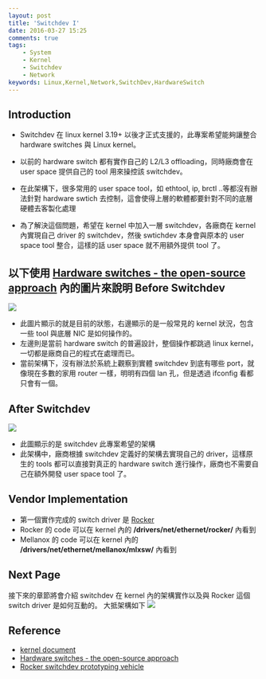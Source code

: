 ```yaml
---
layout: post
title: 'Switchdev I'
date: 2016-03-27 15:25
comments: true
tags:
	- System
	- Kernel
	- Switchdev
	- Network
keywords: Linux,Kernel,Network,SwitchDev,HardwareSwitch
---
```

Introduction
------------
- Switchdev 在 linux kernel 3.19+ 以後才正式支援的，此專案希望能夠讓整合 hardware switches 與 Linux kernel。
- 以前的 hardware switch 都有實作自己的 L2/L3 offloading，同時廠商會在 user space 提供自己的 tool 用來操控該 switchdev。
- 在此架構下，很多常用的 user space tool，如 ethtool, ip, brctl ..等都沒有辦法針對 hardware swtich 去控制，這會使得上層的軟體都要針對不同的底層硬體去客製化處理
- 為了解決這個問題，希望在 kernel 中加入一層 switchdev，各廠商在 kernel 內實現自己 driver 的 switchdev，然後 swtichdev 本身會與原本的 user space tool 整合，這樣的話 user space 就不用額外提供 tool 了。

    <!--more-->


以下使用 [Hardware switches - the open-source approach](http://people.netfilter.org/pablo/netdev0.1/slides/pirko-switchdev-slides.pdf) 內的圖片來說明
Before Switchdev
----------------
![](https://lh3.googleusercontent.com/-cj2IIISQSBk/Vvf_UAiHg9I/AAAAAAAAFME/QxCE0N_zMAMMLDssB0MbUZHZbNBLlMNNQCCo/s852-Ic42/beforeSwitch.PNG)

- 此圖片顯示的就是目前的狀態，右邊顯示的是一般常見的 kernel 狀況，包含一些 tool 與底層 NIC 是如何操作的。
- 左邊則是當前 hardware switch 的普遍設計，整個操作都跳過 linux kernel，一切都是廠商自己的程式在處理而已。
- 當前架構下，沒有辦法於系統上觀察到實體 switchdev 到底有哪些 port，就像現在多數的家用 router 一樣，明明有四個 lan 孔，但是透過 ifconfig 看都只會有一個。

After Switchdev
---------------
![](https://lh3.googleusercontent.com/-x9BeDYWCBxA/Vvf_UPXkwiI/AAAAAAAAFMI/UdFkhv7AqrUm4yTVvF0AEmdbgGvOdTIbwCCo/s1033-Ic42/AfterSwitch.PNG)
- 此圖顯示的是 switchdev 此專案希望的架構
- 此架構中，廠商根據 switchdev 定義好的架構去實現自己的 driver，這樣原生的 tools 都可以直接對真正的 hardware switch 進行操作，廠商也不需要自己在額外開發 user space tool 了。

Vendor Implementation
---------------------
- 第一個實作完成的 switch driver 是 [Rocker](http://people.netfilter.org/pablo/netdev0.1/papers/Rocker-switchdev-prototyping-vehicle.pdf)
- Rocker 的 code 可以在 kernel 內的 **/drivers/net/ethernet/rocker/** 內看到
- Mellanox 的 code 可以在 kernel 內的 **/drivers/net/ethernet/mellanox/mlxsw/** 內看到

Next Page
---------
接下來的章節將會介紹 switchdev 在 kernel 內的架構實作以及與 Rocker 這個 switch driver 是如何互動的。
大抵架構如下
![](https://lh3.googleusercontent.com/-7BWbz43luZw/VwO0afnRVaI/AAAAAAAAFNk/Psakav4xP3MX-8b9N6h_0nAzSllHjkgEQCCo/s824-Ic42/SwitchDev.png)




Reference
---------
- [kernel document](https://www.kernel.org/doc/Documentation/networking/switchdev.txt)
- [Hardware switches - the open-source approach](http://people.netfilter.org/pablo/netdev0.1/slides/pirko-switchdev-slides.pdf)
- [Rocker switchdev prototyping vehicle](http://people.netfilter.org/pablo/netdev0.1/papers/Rocker-switchdev-prototyping-vehicle.pdf)
